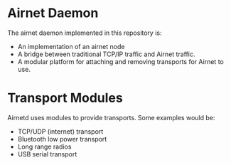 Airnet Daemon
=============

The airnet daemon implemented in this repository is:

 - An implementation of an airnet node
 - A bridge between traditional TCP/IP traffic and Airnet traffic.
 - A modular platform for attaching and removing transports for Airnet to use.

Transport Modules
=================

Airnetd uses modules to provide transports. Some examples would be:

 - TCP/UDP (internet) transport
 - Bluetooth low power transport
 - Long range radios
 - USB serial transport
